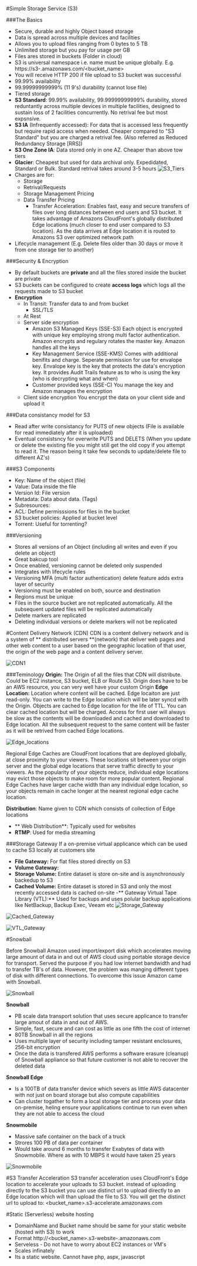 #Simple Storage Service (S3)

###The Basics
- Secure, durable and highly Object based storage
- Data is spread across multiple devices and facilities
- Allows you to upload files ranging from 0 bytes to 5 TB
- Unlimited storage but you pay for usage per GB
- Files ares stored in buckets (Folder in cloud)
- S3 is universal namespace i.e. name must be unique globally. 
E.g. https://s3-<region>.amazonaws.com/<bucket_name>
- You will receive HTTP 200 if file upload to S3 bucket was successful
- 99.99% availability
- 99.99999999999% (11 9's) durability (cannot lose file)
- Tiered storage
 - **S3 Standard**: 99.99% availability, 99.99999999999% durability, stored reduntantly across multiple devices in multiple facilities, designed to sustain loss of 2 facilities concurrently. No retrival fee but most expsnsive.
  - **S3 IA** (Infrequently accessed): For data that is accessed less frequently but require rapid access when needed. Cheaper compared to "S3 Standard" but you are charged a retrival fee. (Also referred as Reduced Redundancy Storage [RRS])
  - **S3 One Zone IA**: Data stored only in one AZ. Cheaper than above tow tiers
  - **Glacier**: Cheapest but used for data archival only. Expedidated, Standard or Bulk. Standard retrival takes around 3-5 hours
![S3_Tiers](https://s3.amazonaws.com/hfcontents/kbimages/S3_Tiers.png "S3_Tiers")
- Charges are for:
	- Storage
	- Retrival/Requests
	- Storage Management Pricing
	- Data Transfer Pricing
		- Transfer Acceleration: Enables fast, easy and secure transfers of files over long distances between end users and S3 bucket. It takes advantage of Amazons CloudFront's globally distributed Edge locations (much closer to end user compared to S3 location). As the data arrives at Edge location it is routed to Amazons S3 over optimized network path
- Lifecycle management (E.g. Delete files older than 30 days or move it from one storage tier to another)

###Security & Encryption
- By default buckets are **private** and all the files stored inside the bucket are private
- S3 buckets can be configured to create **access logs** which logs all the requests made to S3 bucket
- **Encryption**
  - In Transit: Transfer data to and from bucket
    - SSL/TLS
  - At Rest
   - Server side encryption
     -  Amazon S3 Managed Keys (SSE-S3)
	   Each object is encrypted with unique key employing strong multi factor authentication. Amazon encrypts and regulary rotates the master key. Amazon handles all the keys
     -  Key Management Service (SSE-KMS)
	   Comes with additional benifits and charge. Seperate permission for use for envalope key. Envalope key is the key that protects the data's encryption key. It provides Audit Trails feature as to who is using the key (who is decrypting what and when)
     - Customer provided keys (SSE-C)
	   You manage the key and Amazon manages the encryption
    - Client side encryption
   You encrypt the data on your client side and upload it

###Data consistancy model for S3
- Read after write consistancy for PUTS of new objects
(File is available for read immediately after it is uploaded)
- Eventual consistsncy for overwrite PUTS and DELETS (When you update or delete the existing file you might still get the old copy if you attempt to read it. The reason being it take few seconds to update/delete file to different AZ's)

###S3 Components
- Key: Name of the object (file)
- Value: Data inside the file
- Version Id: File version
- Metadata: Data about data. (Tags)
- Subresources:
 - ACL: Define permisssions for files in the bucket
 - S3 bucket policies: Applied at bucket level
 - Torrent: Useful for torrenting?

###Versioning
- Stores all versions of an Object (including all writes and even if you delete an object)
- Great bakcup tool
- Once enabled, versioning cannot be deleted only suspended
- Integrates with lifecycle rules
- Versioning MFA (multi factor authentication) delete feature adds extra layer of security
- Versioning must be enabled on both, source and destination
- Regions must be unique
- Files in the source bucket are not replicated automatically. All the subsequent updated files will be replicated automatically
- Delete markers are replicated
- Deleting individual versions or delete markers will not be replicated

#Content Delivery Network (CDN)
CDN is a content delivery network and is a system of ** distributed servers **(network) that deliver web pages and other web content to a user based on the geographic location of that user, the origin of the web page and a content delivery server.

![CDN1](https://s3.amazonaws.com/hfcontents/kbimages/CDN1.png "CDN1")

###Teminology
**Origin:** The Origin of all the files that CDN will distribute. Could be EC2 instance, S3 bucket, ELB or Route 53. Origin does have to be an AWS resource, you can very well have your custom Origin
**Edge Location:** Location where content will be cached. Edge locaiton are just read-only. You can write to the Edge location which will be later syncd with the Origin.
Objects are cached to Edge location for the life of TTL. You can clear cached location but will be charged. Access for first user will always be slow as the contents will be downloaded and cached and downloaded to Edge location. All the subsequent request to the same content will be faster as it will be retrived from cached Edge locations.

![Edge_locations](https://s3.amazonaws.com/hfcontents/kbimages/Edge_locations.png "Edge_locations")

Regional Edge Caches are CloudFront locations that are deployed globally, at close proximity to your viewers. These locations sit between your origin server and the global edge locations that serve traffic directly to your viewers. As the popularity of your objects reduce, individual edge locations may evict those objects to make room for more popular content. Regional Edge Caches have larger cache width than any individual edge location, so your objects remain in cache longer at the nearest regional edge cache location. 

**Distribution**: Name given to CDN which consists of collection of Edge locations
 - ** Web Distribution**: Typically used for websites
 - **RTMP**: Used for media streaming
 
 ###Storage Gateway
 If a on-premise virtual applicance which can be used to cache S3 locally at customers site
 - **File Gateway:** For flat files stored directly on S3
 - **Volume Gateway:**
  - **Storage Volume:** Entire dataset is store on-site and is asynchronously backedup to S3
  - **Cached Volume:** Entire dataset is stored in S3 and only the most recently accessed data is cached on-site
 -** Gateway Virtual Tape Library (VTL):** Used for backups and uses polular backup applications like NetBackup, Backup Exec, Veeam etc
 ![Storage_Gateway](https://s3.amazonaws.com/hfcontents/kbimages/Storage_Gateway.png "Storage_Gateway")

![Cached_Gateway](https://s3.amazonaws.com/hfcontents/kbimages/Cached_Gateway.png "Cached_Gateway")

![VTL_Gateway](https://s3.amazonaws.com/hfcontents/kbimages/VTL_Gateway.png "VTL_Gateway")

#Snowball

Before Snowball Amazon used import/export disk which accelerates moving large amount of data in and out of AWS cloud using portable storage device for transport.
Served the purpose if you had low internet bandwidth and had to transfer TB's of data. However, the problem was manging different types of disk with different connections. To overcome this issue Amazon came with Snowball.

![Snowball](https://s3.amazonaws.com/hfcontents/kbimages/Snowball.png "Snowball")

**Snowball**
- PB scale data transport solution that uses secure applicance to transfer large amout of data in and out of AWS.
- Simple, fast, secure and can cost as little as one fifth the cost of internet
- 80TB Snowball in all the regions
- Uses multiple layer of security including tamper resistant enclosures, 256-bit encryption
- Once the data is transfered AWS performs a software erasure (cleanup) of Snowball appliance so that future customer is not able to recover the deleted data

**Snowball Edge**
- Is a 100TB of data transfer device which severs as little AWS datacenter with not just on board storage but also compute capabilities
- Can cluster togather to form a local storage tier and process your data on-premise, heling ensure your applications continue to run even when they are not able to access the cloud

**Snowmobile**
- Massive safe container on the back of a truck
- Strores 100 PB of data per container
- Would take around 6 months to transfer Exabytes of data with Snowmobile. Where as with 10 MBPS it would have taken 25 years

![Snowmobile](https://s3.amazonaws.com/hfcontents/kbimages/Snowmobile.png "Snowmobile")

#S3 Transfer Acceleration
S3 transfer acceleration uses CloudFront's Edge location to accelerate your uploads to S3 bucket. instead of uploading directly to the S3 bucket you can use distinct url to upload directly to an Edge location which will than upload the file to S3. You will get the distinct url to upload to: <bucket_name>.s3-accelerate.amazonaws.com

#Static (Serverless) website hosting
- DomainName and Bucket name should be same for your static website (hosted with S3) to work
- Format http://<bucket_name>.s3-website-<region>.amazonaws.com
- Serveless - Do not have to worry about EC2 instances or VM's
- Scales infinately
- Its a static website. Cannot have php, aspx, javascript
